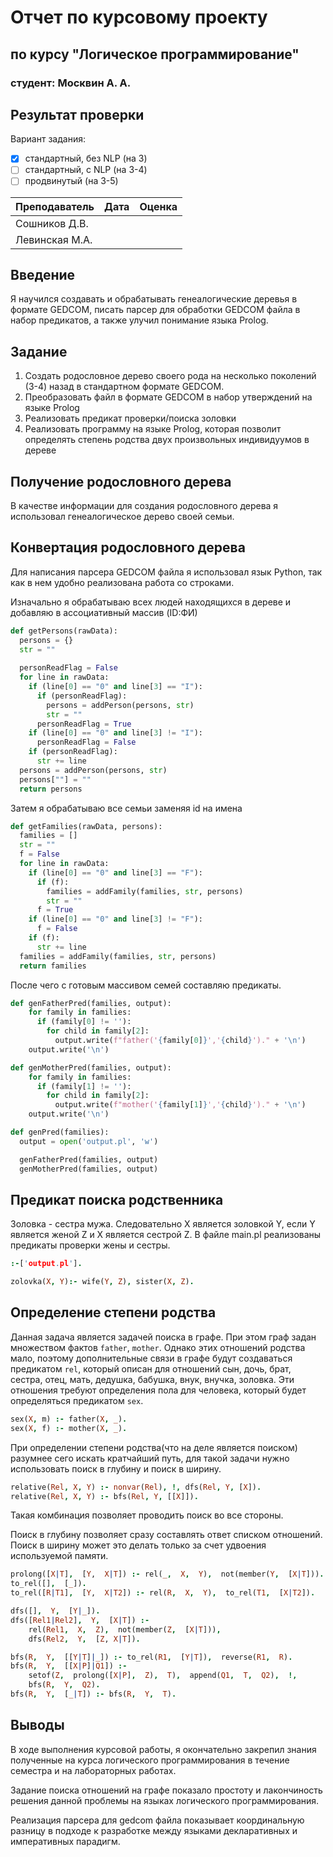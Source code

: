 # Отчет по курсовому проекту

## по курсу "Логическое программирование"

### студент: Москвин А. А.

## Результат проверки

Вариант задания:

- [x] стандартный, без NLP (на 3)
- [ ] стандартный, с NLP (на 3-4)
- [ ] продвинутый (на 3-5)

| Преподаватель  | Дата | Оценка |
| -------------- | ---- | ------ |
| Сошников Д.В.  |      |        |
| Левинская М.А. |      |        |

## Введение

Я научился создавать и обрабатывать генеалогические деревья в формате GEDCOM, писать парсер для обработки GEDCOM файла в набор предикатов, а также улучил понимание языка Prolog.

## Задание

1. Создать родословное дерево своего рода на несколько поколений (3-4) назад в стандартном формате GEDCOM.
2. Преобразовать файл в формате GEDCOM в набор утверждений на языке Prolog
3. Реализовать предикат проверки/поиска золовки
4. Реализовать программу на языке Prolog, которая позволит определять степень родства двух произвольных индивидуумов в дереве

## Получение родословного дерева

В качестве информации для создания родословного дерева я использовал генеалогическое дерево своей семьи.

## Конвертация родословного дерева

Для написания парсера GEDCOM файла я использовал язык Python, так как в нем удобно реализована работа со строками.

Изначально я обрабатываю всех людей находящихся в дереве и добавляю в ассоциативный массив (ID:ФИ)
```python
def getPersons(rawData):
  persons = {}
  str = ""
  
  personReadFlag = False
  for line in rawData:
    if (line[0] == "0" and line[3] == "I"):
      if (personReadFlag):
        persons = addPerson(persons, str)
        str = ""
      personReadFlag = True
    if (line[0] == "0" and line[3] != "I"):
      personReadFlag = False
    if (personReadFlag):
      str += line
  persons = addPerson(persons, str)
  persons[""] = ""
  return persons
```
Затем я обрабатываю все семьи заменяя id на имена
```python
def getFamilies(rawData, persons):
  families = []
  str = ""
  f = False
  for line in rawData:
    if (line[0] == "0" and line[3] == "F"):
      if (f):
        families = addFamily(families, str, persons)
        str = ""
      f = True
    if (line[0] == "0" and line[3] != "F"):
      f = False
    if (f):
      str += line
  families = addFamily(families, str, persons)
  return families
```

После чего с готовым массивом семей составляю предикаты.
```python
def genFatherPred(families, output):
    for family in families:
      if (family[0] != ''):
        for child in family[2]:
          output.write(f"father('{family[0]}','{child}')." + '\n')  
    output.write('\n')

def genMotherPred(families, output):
    for family in families:
      if (family[1] != ''):
        for child in family[2]:
          output.write(f"mother('{family[1]}','{child}')." + '\n')  
    output.write('\n')

def genPred(families):
  output = open('output.pl', 'w')

  genFatherPred(families, output)
  genMotherPred(families, output)
```
## Предикат поиска родственника

Золовка - сестра мужа. Следовательно X является золовкой Y, если Y является женой Z и X является сестрой Z. В файле main.pl реализованы предикаты проверки жены и сестры.

```prolog
:-['output.pl'].

zolovka(X, Y):- wife(Y, Z), sister(X, Z).
```

## Определение степени родства

Данная задача является задачей поиска в графе. При этом граф задан множеством фактов `father`, `mother`. Однако этих отношений родства мало, поэтому дополнительные связи в графе будут создаваться предикатом `rel`, который описан для отношений сын, дочь, брат, сестра, отец, мать, дедушка, бабушка, внук, внучка, золовка. Эти отношения требуют определения пола для человека, который будет определяться предикатом `sex`.

```prolog
sex(X, m) :- father(X, _).
sex(X, f) :- mother(X, _).
```

При определении степени родства(что на деле является поиском) разумнее сего искать кратчайший путь, для такой задачи нужно использовать поиск в глубину и поиск в ширину.

```prolog
relative(Rel, X, Y) :- nonvar(Rel), !, dfs(Rel, Y, [X]).
relative(Rel, X, Y) :- bfs(Rel, Y, [[X]]).
```

Такая комбинация позволяет проводить поиск во все стороны.

Поиск в глубину позволяет сразу составлять ответ списком отношений. Поиск в ширину может это делать только за счет удвоения используемой памяти.

```prolog
prolong([X|T],  [Y,  X|T]) :- rel(_,  X,  Y),  not(member(Y,  [X|T])).
to_rel([],  [_]).
to_rel([R|T1],  [Y,  X|T2]) :- rel(R,  X,  Y),  to_rel(T1,  [X|T2]).

dfs([],  Y,  [Y|_]).
dfs([Rel1|Rel2],  Y,  [X|T]) :-
	rel(Rel1,  X,  Z),  not(member(Z,  [X|T])),
	dfs(Rel2,  Y,  [Z, X|T]).

bfs(R,  Y,  [[Y|T]|_]) :- to_rel(R1,  [Y|T]),  reverse(R1,  R).
bfs(R,  Y,  [[X|P]|Q1]) :-
	setof(Z,  prolong([X|P],  Z),  T),  append(Q1,  T,  Q2),  !,
	bfs(R,  Y,  Q2).
bfs(R,  Y,  [_|T]) :- bfs(R,  Y,  T).
```
## Выводы

В ходе выполнения курсовой работы, я окончательно закрепил знания полученные на курса логического программирования в течение семестра и на лабораторных работах. 

Задание поиска отношений на графе показало простоту и лакончиность решения данной проблемы на языках логического программирования.

Реализация парсера для gedcom файла показывает координальную разницу в подходе к разработке между языками декларативных и императивных парадигм.

